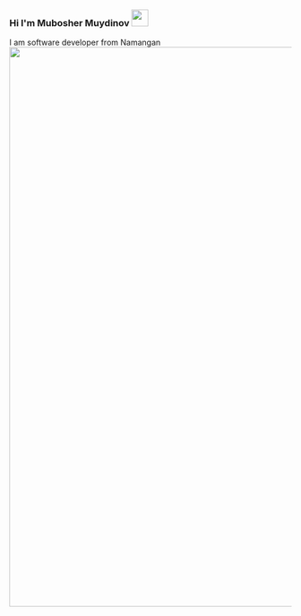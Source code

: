 ### Hi I'm Mubosher Muydinov <img src="https://camo.githubusercontent.com/e8e7b06ecf583bc040eb60e44eb5b8e0ecc5421320a92929ce21522dbc34c891/68747470733a2f2f6d656469612e67697068792e636f6d2f6d656469612f6876524a434c467a6361737252346961377a2f67697068792e676966" width="30" />

I am software developer from Namangan 
<br/>
<img src="https://encrypted-tbn0.gstatic.com/images?q=tbn:ANd9GcRAKBqWglpl37vymm1YXeC8Uj2MkKOgW7YZcA&usqp=CAU" width="1000" />

